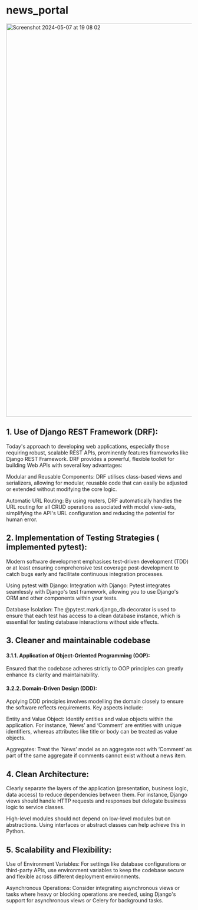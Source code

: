 # news_portal

<img width="1066" alt="Screenshot 2024-05-07 at 19 08 02" src="https://github.com/nitish-gautam/news_portal/assets/46977634/a2e90af4-72cf-46b7-8f41-e5dd1e29cce6">

## 1. Use of Django REST Framework (DRF):
Today's approach to developing web applications, especially those requiring robust, scalable REST
APIs, prominently features frameworks like Django REST Framework. DRF provides a powerful,
flexible toolkit for building Web APIs with several key advantages:

Modular and Reusable Components: DRF utilises class-based views and serializers,
allowing for modular, reusable code that can easily be adjusted or extended without modifying the
core logic.

Automatic URL Routing: By using routers, DRF automatically handles the URL routing for
all CRUD operations associated with model view-sets, simplifying the API's URL configuration and
reducing the potential for human error.

## 2. Implementation of Testing Strategies ( implemented pytest):
Modern software development emphasises test-driven development (TDD) or at least ensuring
comprehensive test coverage post-development to catch bugs early and facilitate continuous
integration processes. 

Using pytest with Django:
Integration with Django: Pytest integrates seamlessly with Django's test framework,
allowing you to use Django's ORM and other components within your tests.

Database Isolation: The @pytest.mark.django_db decorator is used to ensure that each
test has access to a clean database instance, which is essential for testing database interactions
without side effects.


## 3. Cleaner and maintainable codebase
#### 3.1.1. Application of Object-Oriented Programming (OOP):
Ensured that the codebase adheres strictly to OOP principles can greatly enhance its clarity and
maintainability.

#### 3.2.2. Domain-Driven Design (DDD):
Applying DDD principles involves modelling the domain closely to ensure the software reflects
requirements. Key aspects include:

Entity and Value Object: Identify entities and value objects within the application. For
instance, ‘News’ and ‘Comment’ are entities with unique identifiers, whereas attributes like title or
body can be treated as value objects.

Aggregates: Treat the ‘News’ model as an aggregate root with ‘Comment’ as part of the
same aggregate if comments cannot exist without a news item.


## 4. Clean Architecture:
Clearly separate the layers of the application (presentation, business logic, data access) to reduce
dependencies between them. For instance, Django views should handle HTTP requests and
responses but delegate business logic to service classes.

High-level modules should not depend on low-level modules but on abstractions. Using interfaces
or abstract classes can help achieve this in Python.


## 5. Scalability and Flexibility:
Use of Environment Variables: For settings like database configurations or third-party APIs, use
environment variables to keep the codebase secure and flexible across different deployment
environments.

Asynchronous Operations: Consider integrating asynchronous views or tasks where heavy or
blocking operations are needed, using Django's support for asynchronous views or Celery for
background tasks.
